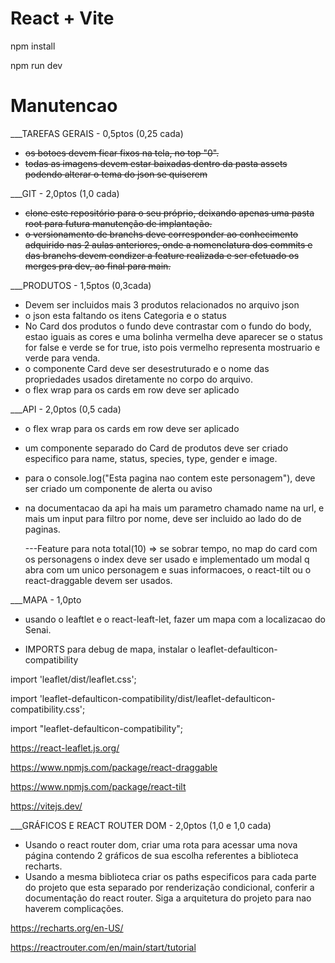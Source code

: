 # React + Vite

npm install

npm run dev

# Manutencao

\_\_\_TAREFAS GERAIS - 0,5ptos (0,25 cada)

- <del> os botoes devem ficar fixos na tela, no top "0". <del/>
- <del> todas as imagens devem estar baixadas dentro da pasta assets podendo alterar o tema do json se quiserem <del/>

\_\_\_GIT - 2,0ptos (1,0 cada)

- <del> clone este repositório para o seu próprio, deixando apenas uma pasta root para futura manutenção de implantação. <del/>
- <del> o versionamento de branchs deve corresponder ao conhecimento adquirido nas 2 aulas anteriores, onde a nomenclatura dos commits e das branchs devem condizer a feature realizada e ser efetuado os merges pra dev, ao final para main. <del/>

\_\_\_PRODUTOS - 1,5ptos (0,3cada)

- Devem ser incluidos mais 3 produtos relacionados no arquivo json
- o json esta faltando os itens Categoria e o status
- No Card dos produtos o fundo deve contrastar com o fundo do body, estao iguais as cores e uma bolinha vermelha deve aparecer se o status for false e verde se for true, isto pois vermelho representa mostruario e verde para venda.
- o componente Card deve ser desestruturado e o nome das propriedades usados diretamente no corpo do arquivo.
- o flex wrap para os cards em row deve ser aplicado

\_\_\_API - 2,0ptos (0,5 cada)

- o flex wrap para os cards em row deve ser aplicado
- um componente separado do Card de produtos deve ser criado especifico para name, status, species, type, gender e image.
- para o console.log("Esta pagina nao contem este personagem"), deve ser criado um componente de alerta ou aviso
- na documentacao da api ha mais um parametro chamado name na url, e mais um input para filtro por nome, deve ser incluido ao lado do de paginas.

  ---Feature para nota total(10) => se sobrar tempo, no map do card com os personagens o index deve ser usado e implementado um modal q abra com um unico personagem e suas informacoes, o react-tilt ou o react-draggable devem ser usados.

\_\_\_MAPA - 1,0pto

- usando o leaftlet e o react-leaft-let, fazer um mapa com a localizacao do Senai.

- IMPORTS para debug de mapa, instalar o leaflet-defaulticon-compatibility

import 'leaflet/dist/leaflet.css';

import 'leaflet-defaulticon-compatibility/dist/leaflet-defaulticon-compatibility.css';

import "leaflet-defaulticon-compatibility";

https://react-leaflet.js.org/

https://www.npmjs.com/package/react-draggable

https://www.npmjs.com/package/react-tilt

https://vitejs.dev/

\_\_\_GRÁFICOS E REACT ROUTER DOM - 2,0ptos (1,0 e 1,0 cada)

- Usando o react router dom, criar uma rota para acessar uma nova página contendo 2 gráficos de sua escolha referentes a biblioteca recharts.
- Usando a mesma biblioteca criar os paths especificos para cada parte do projeto que esta separado por renderização condicional, conferir a documentação do react router. Siga a arquitetura do projeto para nao haverem complicações.

https://recharts.org/en-US/

https://reactrouter.com/en/main/start/tutorial
